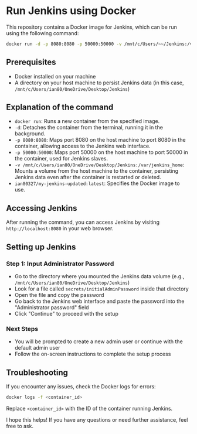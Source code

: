 **Run Jenkins using Docker**
==========================

This repository contains a Docker image for Jenkins, which can be run using the following command:

```bash
docker run -d -p 8080:8080 -p 50000:50000 -v /mnt/c/Users/~~/Jenkins:/var/jenkins_home ian80327/my-jenkins-updated:latest
```

**Prerequisites**
---------------

* Docker installed on your machine
* A directory on your host machine to persist Jenkins data (in this case, `/mnt/c/Users/ian80/OneDrive/Desktop/Jenkins`)

**Explanation of the command**
-----------------------------

* `docker run`: Runs a new container from the specified image.
* `-d`: Detaches the container from the terminal, running it in the background.
* `-p 8080:8080`: Maps port 8080 on the host machine to port 8080 in the container, allowing access to the Jenkins web interface.
* `-p 50000:50000`: Maps port 50000 on the host machine to port 50000 in the container, used for Jenkins slaves.
* `-v /mnt/c/Users/ian80/OneDrive/Desktop/Jenkins:/var/jenkins_home`: Mounts a volume from the host machine to the container, persisting Jenkins data even after the container is restarted or deleted.
* `ian80327/my-jenkins-updated:latest`: Specifies the Docker image to use.

**Accessing Jenkins**
--------------------

After running the command, you can access Jenkins by visiting `http://localhost:8080` in your web browser.

**Setting up Jenkins**
---------------------

### Step 1: Input Administrator Password

* Go to the directory where you mounted the Jenkins data volume (e.g., `/mnt/c/Users/ian80/OneDrive/Desktop/Jenkins`)
* Look for a file called `secrets/initialAdminPassword` inside that directory
* Open the file and copy the password
* Go back to the Jenkins web interface and paste the password into the "Administrator password" field
* Click "Continue" to proceed with the setup

### Next Steps

* You will be prompted to create a new admin user or continue with the default admin user
* Follow the on-screen instructions to complete the setup process

**Troubleshooting**
------------------

If you encounter any issues, check the Docker logs for errors:

```bash
docker logs -f <container_id>
```

Replace `<container_id>` with the ID of the container running Jenkins.

I hope this helps! If you have any questions or need further assistance, feel free to ask.
